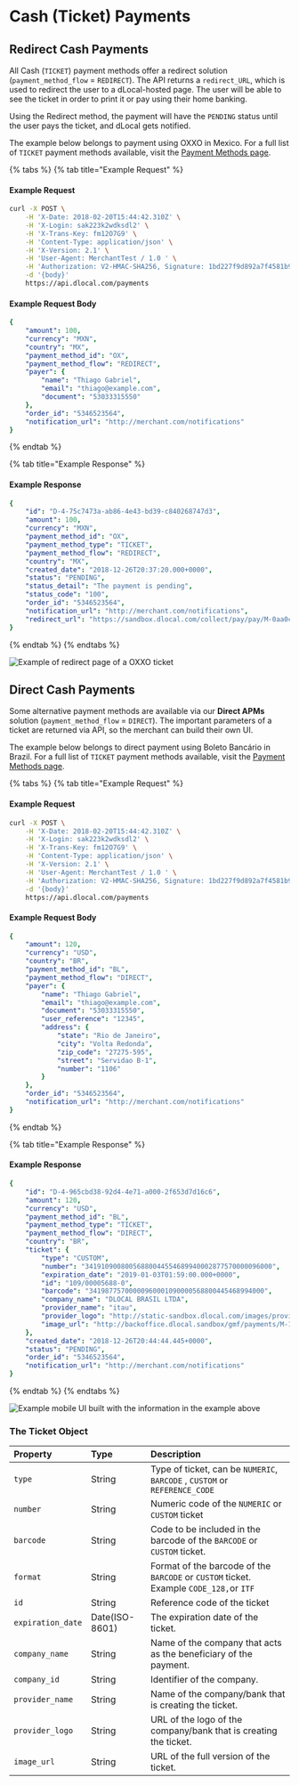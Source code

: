 # Cash \(Ticket\) Payments

## Redirect Cash Payments

All Cash \(`TICKET`\) payment methods offer a redirect solution \(`payment_method_flow` = `REDIRECT`\). The API returns a `redirect_URL`, which is used to redirect the user to a dLocal-hosted page. The user will be able to see the ticket in order to print it or pay using their home banking.

Using the Redirect method, the payment will have the `PENDING` status until the user pays the ticket, and dLocal gets notified.

The example below belongs to payment using OXXO in Mexico. For a full list of `TICKET` payment methods available, visit the [Payment Methods page](../payment-methods/).

{% tabs %}
{% tab title="Example Request" %}
#### Example Request <a id="example-request-3"></a>

```bash
curl -X POST \
    -H 'X-Date: 2018-02-20T15:44:42.310Z' \
    -H 'X-Login: sak223k2wdksdl2' \
    -H 'X-Trans-Key: fm12O7G9' \
    -H 'Content-Type: application/json' \
    -H 'X-Version: 2.1' \
    -H 'User-Agent: MerchantTest / 1.0 ' \
    -H 'Authorization: V2-HMAC-SHA256, Signature: 1bd227f9d892a7f4581b998c21e353b1686a6bdad5940e7bb6aa596c96e0a6ec' \
    -d '{body}'
    https://api.dlocal.com/payments
```

#### Example Request Body <a id="example-request-body"></a>

```yaml
{
    "amount": 100,
    "currency": "MXN",
    "country": "MX",
    "payment_method_id": "OX",
    "payment_method_flow": "REDIRECT",
    "payer": {
        "name": "Thiago Gabriel",
        "email": "thiago@example.com",
        "document": "53033315550"
    },
    "order_id": "5346523564",
    "notification_url": "http://merchant.com/notifications"
}
```
{% endtab %}

{% tab title="Example Response" %}
#### Example Response

```yaml
{
    "id": "D-4-75c7473a-ab86-4e43-bd39-c840268747d3",
    "amount": 100,
    "currency": "MXN",
    "payment_method_id": "OX",
    "payment_method_type": "TICKET",
    "payment_method_flow": "REDIRECT",
    "country": "MX",
    "created_date": "2018-12-26T20:37:20.000+0000",
    "status": "PENDING",
    "status_detail": "The payment is pending",
    "status_code": "100",
    "order_id": "5346523564",
    "notification_url": "http://merchant.com/notifications",
    "redirect_url": "https://sandbox.dlocal.com/collect/pay/pay/M-0aa0cc00-094e-11e9-9f92-dbdad3ad0963?xtid=CATH-ST-1545856640-602791137"
}
```
{% endtab %}
{% endtabs %}

![Example of redirect page of a OXXO ticket ](../../../.gitbook/assets/image%20%2817%29.png)

## Direct Cash Payments

Some alternative payment methods are available via our **Direct APMs** solution \(`payment_method_flow` = `DIRECT`\). The important parameters of a ticket are returned via API, so the merchant can build their own UI.

The example below belongs to direct payment using Boleto Bancário in Brazil. For a full list of `TICKET` payment methods available, visit the [Payment Methods page](../payment-methods/).

{% tabs %}
{% tab title="Example Request" %}
#### Example Request <a id="example-request-3"></a>

```bash
curl -X POST \
    -H 'X-Date: 2018-02-20T15:44:42.310Z' \
    -H 'X-Login: sak223k2wdksdl2' \
    -H 'X-Trans-Key: fm12O7G9' \
    -H 'Content-Type: application/json' \
    -H 'X-Version: 2.1' \
    -H 'User-Agent: MerchantTest / 1.0 ' \
    -H 'Authorization: V2-HMAC-SHA256, Signature: 1bd227f9d892a7f4581b998c21e353b1686a6bdad5940e7bb6aa596c96e0a6ec' \
    -d '{body}'
    https://api.dlocal.com/payments
```

#### Example Request Body <a id="example-request-body"></a>

```yaml
{
    "amount": 120,
    "currency": "USD",
    "country": "BR",
    "payment_method_id": "BL",
    "payment_method_flow": "DIRECT",
    "payer": {
        "name": "Thiago Gabriel",
        "email": "thiago@example.com",
        "document": "53033315550",
        "user_reference": "12345",
        "address": {
            "state": "Rio de Janeiro",
            "city": "Volta Redonda",
            "zip_code": "27275-595",
            "street": "Servidao B-1",
            "number": "1106"
        }
    },
    "order_id": "5346523564",
    "notification_url": "http://merchant.com/notifications"
}
```
{% endtab %}

{% tab title="Example Response" %}
#### Example Response

```yaml
{
    "id": "D-4-965cbd38-92d4-4e71-a000-2f653d7d16c6",
    "amount": 120,
    "currency": "USD",
    "payment_method_id": "BL",
    "payment_method_type": "TICKET",
    "payment_method_flow": "DIRECT",
    "country": "BR",
    "ticket": {
        "type": "CUSTOM",
        "number": "34191090080056880044554689940002877570000096000",
        "expiration_date": "2019-01-03T01:59:00.000+0000",
        "id": "109/00005688-0",
        "barcode": "34198775700000960001090000568800445468994000",
        "company_name": "DLOCAL BRASIL LTDA",
        "provider_name": "itau",
        "provider_logo": "http://static-sandbox.dlocal.com/images/providers/itau.png",
        "image_url": "http://backoffice.dlocal.sandbox/gmf/payments/M-146aa2f0-094f-11e9-9f92-dbdad3ad0963"
    },
    "created_date": "2018-12-26T20:44:44.445+0000",
    "status": "PENDING",
    "order_id": "5346523564",
    "notification_url": "http://merchant.com/notifications"
}
```
{% endtab %}
{% endtabs %}

![Example mobile UI built with the information in the example above](../../../.gitbook/assets/image%20%289%29.png)

### The Ticket Object

| **Property** | **Type** | **Description** |
| :--- | :--- | :--- |
| `type` | String | Type of ticket, can be `NUMERIC`, `BARCODE` , `CUSTOM` or `REFERENCE_CODE` |
| `number` | String | Numeric code of the `NUMERIC` or `CUSTOM` ticket |
| `barcode` | String | Code to be included in the barcode of the `BARCODE` or `CUSTOM` ticket. |
| `format` | String | Format of the barcode of the `BARCODE` or `CUSTOM` ticket. Example `CODE_128,`or `ITF` |
| `id` | String | Reference code of the ticket |
| `expiration_date` | Date\(ISO-8601\) | The expiration date of the ticket. |
| `company_name` | String | Name of the company that acts as the beneficiary of the payment.  |
| `company_id` | String | Identifier of the company. |
| `provider_name` | String | Name of the company/bank that is creating the ticket. |
| `provider_logo` | String | URL of the logo of the company/bank that is creating the ticket. |
| `image_url` | String | URL of the full version of the ticket.  |

